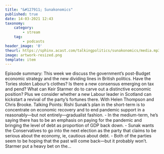 ```yaml
---
title: "&#127911; Sunakonomics"
published: true
date: 14-03-2021 12:43
taxonomy:
    category:
        - stream
    tag:
        - podcasts
header_image: '0'
theurl: https://sphinx.acast.com/talkingpolitics/sunakonomics/media.mp3?tk=eyJ0ayI6ImRlZmF1bHQiLCJhZHMiOnRydWUsInNwb25zIjp0cnVlLCJpbiI6Imh0dHBzOi8vYXRlYW0tcGVnYXN1cy1hc3NldHMtYnVja2V0LXByb2QuczMuZXUtd2VzdC0xLmFtYXpvbmF3cy5jb20vOWEwM2ZlOWUtMWZmMC00ZGNjLWIzZjYtNTBiZDFmMDE2ZWE0L2F1ZGlvL3B1YmxpY2ludHJvLWttM212MTR1LWZpbmFsX3RwX25ld19tZXNzYWdlX2Zvcl9taXhpbmcubXAzIiwic3RhdHVzIjoicHVibGljIn0=&sig=dfAHJ7xMBOs3c08vjJJ0fn3vTJQzzjcU4aSiVkoV7o8
image: artwork-resized.png
template: item
--- 
```

Episode summary: This week we discuss the government’s post-Budget economic strategy and the new dividing lines in British politics. Have the Tories stolen Labour’s clothes? Is there a new consensus emerging on tax and pend? What can Keir Starmer do to carve out a distinctive economic position? Plus we consider whether a new Labour leader in Scotland can kickstart a revival of the party’s fortunes there. With Helen Thompson and Chris Brooke. Talking Points: Rishi Sunak’s plan in the short-term is to concentrate on economic recovery and to end pandemic support in a reasonably—but not entirely—gradualist fashion. - In the medium-term, he’s saying there has to be an emphasis on paying for the pandemic and bringing the level of debt as proportion of GDP back down. - Sunak wants the Conservatives to go into the next election as the party that claims to be serious about the economy, ie, cautious about debt. - Both of the parties seem to be hoping that the past will come back—but it probably won’t. Starmer put a heavy bet on the…
